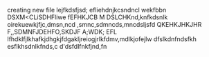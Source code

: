 creating new file
lejfkdsfjsd;
efliehdnjkcsndncl
wekfbbn DSXM<CLiSDHFliwe
fEFHKJCB M DSLCHKnd,knfkdsnlk
oirekuewkjfjc,dmsn,ncd
,smnc,sdmncds,mncdsljsfd
QKEHKJHKJHR
F,,SDMNFJDEHFO,SKDJF A;WDK; EFL
lfhdklfjlkhafkjdhgkjfdgakljreiogjrlkfdmv,mdlkjofejlw
dfslkdnfndsfkh
esflkhsdnlkfnds,c
d'dsfdlfnkfjnd,fn
